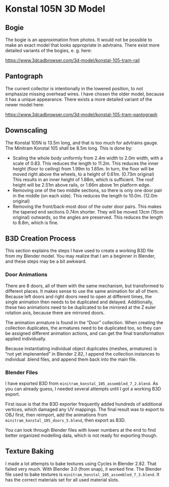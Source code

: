<!--
SPDX-FileCopyrightText: 2022 David Hurka <doxydoxy@mailbox.org>

SPDX-License-Identifier: MIT
-->

# Konstal 105N 3D Model

## Bogie

The bogie is an approximation from photos.
It would not be possible to make an exact model that looks appropriate in advtrains.
There exist more detailed variants of the bogies, e. g. here:

https://www.3dcadbrowser.com/3d-model/konstal-105-tram-rail

## Pantograph

The current collector is intentionally in the lowered position, to not emphasize missing overhead wires.
I have chosen the older model, because it has a unique appearance.
There exists a more detailed variant of the newer model here:

https://www.3dcadbrowser.com/3d-model/konstal-105-tram-pantograph

## Downscaling

The Konstal 105N is 13.5m long, and that is too much for advtrains gauge.
The Minitram Konstal 105 shall be 8.5m long.
This is done by:
 * Scaling the whole body uniformly from 2.4m width to 2.0m width, with a scale of 0.83.
   This reduces the length to 11.2m.
   This reduces the inner height (floor to ceiling) from 1.99m to 1.65m.
   In turn, the floor will be moved right above the wheels, to a height of 0.61m. (0.73m original)
   This results in an inner height of 1.88m, which is sufficient.
   The roof height will be 2.51m above rails, or 1.66m above 1m platform edge.
 * Removing one of the two middle sections, so there is only one door pair in the middle (on each side).
   This reduces the length to 10.0m. (12.0m original)
 * Removing the front/back-most door of the outer door pairs.
   This makes the tapered end sections 0.74m shorter.
   They will be moved 13cm (15cm original) outwards, so the angles are preserved.
   This reduces the length to 8.8m, which is fine.

## B3D Creation Process

This section explains the steps I have used to create a working B3D file from my Blender model.
You may realize that I am a beginner in Blender, and these steps may be a bit awkward.

### Door Animations

There are 8 doors, all of them with the same mechanism, but transformed to different places.
It makes sense to use the same animation for all of them.
Because left doors and right doors need to open at different times, the single animation then needs to be duplicated and delayed.
Additionally, these two animations need to be duplicated to be mirrored at the Z euler rotation axis, because there are mirrored doors.

The animation armature is found in the “Door” collection.
When creating the collection duplicates, the armatures need to be duplicated too, so they can be assigned different animation actions, and can get the final transformation applied individually.

Because instantiating individual object duplicates (meshes, armatures) is “not yet implenented” in Blender 2.82, I append the collection instances to individual .blend files, and append them back into the main file.

### Blender Files

I have exported B3D from `minitram_konstal_105_assembled_7_2.blend`.
As you can already guess, I needed several attempts until I got a working B3D export.

First issue is that the B3D exporter frequently added hundreds of additional vertices, which damaged any UV mappings.
The final result was to export to OBJ first, then reimport, add the animations from `minitram_konstal_105_doors_5.blend`, then export as B3D.

You can look through Blender files with lower numbers at the end to find better organized modelling data, which is not ready for exporting though.

## Texture Baking

I made a lot attempts to bake textures using Cycles in Blender 2.82.
That failed very much.
With Blender 3.0 (from snap), it worked fine.
The Blender file used to bake textures is `minitram_konstal_105_assembled_7_3.blend`.
It has the correct materials set for all used material slots.
